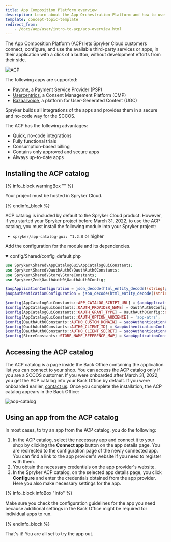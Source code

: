 ```yaml
---
title: App Composition Platform overview
description: Learn about the App Orchestration Platform and how to use it.
template: concept-topic-template
redirect_from:
    - /docs/aop/user/intro-to-acp/acp-overview.html
---
```


The App Composition Platform (ACP) lets Spryker Cloud customers connect, configure, and use the available third-party services or apps, in their application with a click of a button, without development efforts from their side.

![ACP](https://spryker.s3.eu-central-1.amazonaws.com/docs/aop/app-orchestration-platform-overview/aop.png)

The following apps are supported:

- [Payone](/docs/pbc/all/payment-service-provider/{{page.version}}/third-party-integrations/payone/payone.html), a Payment Service Provider (PSP)
- [Usercentrics](/docs/pbc/all/usercentrics/usercentrics.html), a Consent Management Platform (CMP)
- [Bazaarvoice](/docs/pbc/all/ratings-reviews/{{site.version}}/third-party-integrations/bazaarvoice.html), a platform for User-Generated Content (UGC)

Spryker builds all integrations of the apps and provides them in a secure and no-code way for the SCCOS.

The ACP has the following advantages:

- Quick, no-code integrations
- Fully functional trials
- Consumption-based billing
- Contains only approved and secure apps
- Always up-to-date apps

## Installing the ACP catalog

{% info_block warningBox "" %}

Your project must be hosted in Spryker Cloud.

{% endinfo_block %}

ACP catalog is included by default to the Spryker Cloud product. However, if you started your Spryker project before March 31, 2022, to use the ACP catalog, you must install the following module into your Spryker project:

* `spryker/app-catalog-gui: ^1.2.0` or higher

Add the configuration for the module and its dependencies.

<details open>
<summary>config/Shared/config_default.php</summary>

```php
use Spryker\Shared\AppCatalogGui\AppCatalogGuiConstants;
use Spryker\Shared\OauthAuth0\OauthAuth0Constants;
use Spryker\Shared\Store\StoreConstants;
use Spryker\Zed\OauthAuth0\OauthAuth0Config;

$aopApplicationConfiguration = json_decode(html_entity_decode((string)getenv('SPRYKER_AOP_APPLICATION')), true);
$aopAuthenticationConfiguration = json_decode(html_entity_decode((string)getenv('SPRYKER_AOP_AUTHENTICATION')), true);

$config[AppCatalogGuiConstants::APP_CATALOG_SCRIPT_URL] = $aopApplicationConfiguration['APP_CATALOG_SCRIPT_URL'] ?? '';
$config[AppCatalogGuiConstants::OAUTH_PROVIDER_NAME] = OauthAuth0Config::PROVIDER_NAME;
$config[AppCatalogGuiConstants::OAUTH_GRANT_TYPE] = OauthAuth0Config::GRANT_TYPE_CLIENT_CREDENTIALS;
$config[AppCatalogGuiConstants::OAUTH_OPTION_AUDIENCE] = 'aop-atrs';
$config[OauthAuth0Constants::AUTH0_CUSTOM_DOMAIN] = $aopAuthenticationConfiguration['AUTH0_CUSTOM_DOMAIN'] ?? '';
$config[OauthAuth0Constants::AUTH0_CLIENT_ID] = $aopAuthenticationConfiguration['AUTH0_CLIENT_ID'] ?? '';
$config[OauthAuth0Constants::AUTH0_CLIENT_SECRET] = $aopAuthenticationConfiguration['AUTH0_CLIENT_SECRET'] ?? '';
$config[StoreConstants::STORE_NAME_REFERENCE_MAP] = $aopApplicationConfiguration['STORE_NAME_REFERENCE_MAP'] ?? [];
```
</details>

## Accessing the ACP catalog

The ACP catalog is a page inside the Back Office containing the application list you can connect to your shop.
You can access the ACP catalog only if you are a SCCOS customer. If you were onboarded after March 31, 2022, you get the ACP catalog into your Back Office by default. If you were onboarded earlier, [contact us](https://support.spryker.com/). Once you complete the installation, the ACP catalog appears in the Back Office:

![aop-catalog](https://spryker.s3.eu-central-1.amazonaws.com/docs/aop/app-orchestration-platform-overview/aop-catalog.png)

## Using an app from the ACP catalog

In most cases, to try an app from the ACP catalog, you do the following:

1. In the ACP catalog, select the necessary app and connect it to your shop by clicking the **Connect app** button on the app details page. You are redirected to the configuration page of the newly connected app. You can find a link to the app provider's website if you need to register with them.
2. You obtain the necessary credentials on the app provider's website.
3. In the Spryker ACP catalog, on the selected app details page, you click **Configure** and enter the credentials obtained from the app provider. Here you also make necessary settings for the app.

{% info_block infoBox "Info" %}

Make sure you check the configuration guidelines for the app you need because additional settings in the Back Office might be required for individual apps to run.

{% endinfo_block %}

That's it! You are all set to try the app out.
